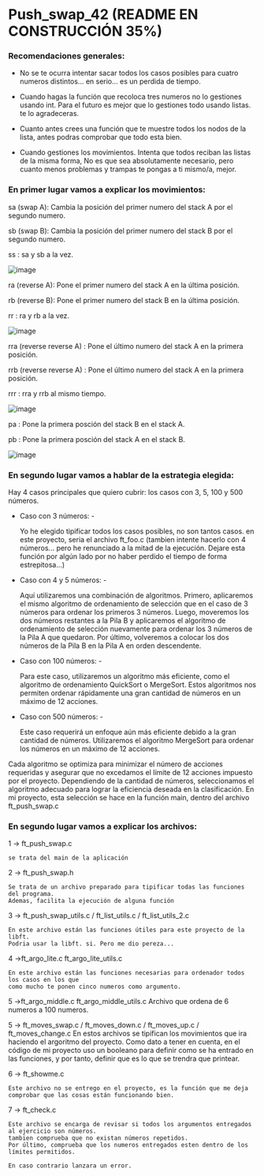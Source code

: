 
# Push_swap_42 (README EN CONSTRUCCIÓN 35%)

### Recomendaciones generales:

- No se te ocurra intentar sacar todos los casos posibles para cuatro numeros distintos...
en serio... es un perdida de tiempo.

- Cuando hagas la función que recoloca tres numeros no lo gestiones usando int.
Para el futuro es mejor que lo gestiones todo usando listas. te lo agradeceras.

- Cuanto antes crees una función que te muestre todos los nodos de la lista, antes podras 
comprobar que todo esta bien.

- Cuando gestiones los movimientos. Intenta que todos reciban las listas de la misma forma, 
No es que sea absolutamente necesario, pero cuanto menos problemas y trampas te pongas a ti mismo/a,
mejor.




### En primer lugar vamos a explicar los movimientos:

sa (swap A): Cambia la posición del primer numero del stack A por el segundo numero.

sb (swap B): Cambia la posición del primer numero del stack B por el segundo numero.

ss : sa y sb a la vez.

![image](https://github.com/ducksdoor/Push_swap_42/assets/128644496/0a2325d4-a5c5-406a-a303-714c929a5d18)

ra (reverse A): Pone el primer numero del stack A en la última posición.

rb (reverse B): Pone el primer numero del stack B en la última posición.

rr : ra y rb a la vez.

![image](https://github.com/ducksdoor/Push_swap_42/assets/128644496/79ad55b6-9673-4621-a308-50539fd70736)

rra (reverse reverse A) : Pone el último numero del stack A en la primera posición.

rrb (reverse reverse A) : Pone el último numero del stack A en la primera posición.

rrr : rra y rrb al mismo tiempo. 

![image](https://github.com/ducksdoor/Push_swap_42/assets/128644496/8fc35ae1-c7fc-4abc-876b-3f1ca1726026)

pa : Pone la primera posción del stack B en el stack A.

pb : Pone la primera posción del stack A en el stack B.

![image](https://github.com/ducksdoor/Push_swap_42/assets/128644496/be071589-20b4-45d6-a281-7abd81d46fc6)


### En segundo lugar vamos a hablar de la estrategia elegida: 

Hay 4 casos principales que quiero cubrir: 
los casos con 3, 5, 100 y 500 números. 

- Caso con 3 números: -

  Yo he elegido tipificar todos los casos posibles, no son tantos casos. en este proyecto, seria el archivo ft_foo.c 
  (tambien intente hacerlo con 4 números... pero he renunciado a la mitad de la ejecución.
  Dejare esta función por algún lado por no haber perdido el tiempo de forma estrepitosa...)

- Caso con 4 y 5 números: -

  Aquí utilizaremos una combinación de algoritmos. Primero, aplicaremos el mismo algoritmo de ordenamiento de selección que en el caso de 3 números para ordenar los primeros 3 números. Luego, moveremos los dos números restantes a la Pila B y aplicaremos el algoritmo de ordenamiento de selección nuevamente para ordenar los 3 números de la Pila A que quedaron. Por último, volveremos a colocar los dos números de la Pila B en la Pila A en orden descendente.

- Caso con 100 números: -

  Para este caso, utilizaremos un algoritmo más eficiente, como el algoritmo de ordenamiento QuickSort o MergeSort. Estos algoritmos nos permiten ordenar rápidamente una gran cantidad de números en un máximo de 12 acciones.

- Caso con 500 números: - 

  Este caso requerirá un enfoque aún más eficiente debido a la gran cantidad de números. Utilizaremos el algoritmo MergeSort para ordenar los números en un máximo de 12 acciones.

Cada algoritmo se optimiza para minimizar el número de acciones requeridas y asegurar que no excedamos el límite de 12 acciones impuesto por el proyecto. 
Dependiendo de la cantidad de números, seleccionamos el algoritmo adecuado para lograr la eficiencia deseada en la clasificación.
En mi proyecto, esta selección se hace en la función main, dentro del archivo ft_push_swap.c


### En segundo lugar vamos a explicar los archivos:

1 -> ft_push_swap.c

    se trata del main de la aplicación
    
2 -> ft_push_swap.h 

    Se trata de un archivo preparado para tipificar todas las funciones del programa.
    Ademas, facilita la ejecución de alguna función
    
3 -> ft_push_swap_utils.c / ft_list_utils.c / ft_list_utils_2.c

    En este archivo están las funciones útiles para este proyecto de la libft.
    Podria usar la libft. si. Pero me dio pereza...
    

4 ->ft_argo_lite.c ft_argo_lite_utils.c

    En este archivo están las funciones necesarias para ordenador todos los casos en los que 
    como mucho te ponen cinco numeros como argumento.

5 ->ft_argo_middle.c ft_argo_middle_utils.c
    Archivo que ordena de 6 numeros a 100 numeros.

5 -> ft_moves_swap.c / ft_moves_down.c / ft_moves_up.c / ft_moves_change.c 
    En estos archivos se tipifican los movimientos que ira haciendo el argoritmo del proyecto.
    Como dato a tener en cuenta, en el código de mi proyecto uso un booleano para definir 
    como se ha entrado en las funciones, y por tanto, definir que es lo que se trendra que printear.

6 -> ft_showme.c

    Este archivo no se entrego en el proyecto, es la función que me deja comprobar que las cosas están funcionando bien.

7 -> ft_check.c

    Este archivo se encarga de revisar si todos los argumentos entregados al ejercicio son números.
    tambien comprueba que no existan números repetidos.
    Por último, comprueba que los numeros entregados esten dentro de los límites permitidos.

    En caso contrario lanzara un error.